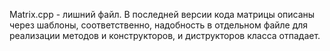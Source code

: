 Matrix.cpp - лишний файл. В последней версии кода матрицы описаны через шаблоны, соответственно, надобность в отдельном файле для реализации методов и конструкторов, и диструкторов класса отпадает. 
